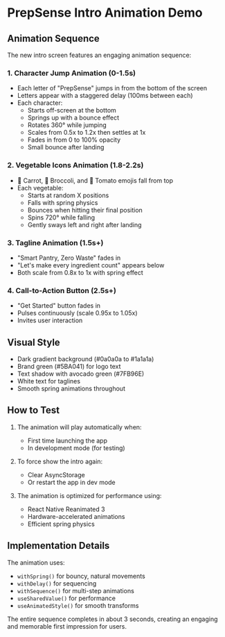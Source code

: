 # PrepSense Intro Animation Demo

## Animation Sequence

The new intro screen features an engaging animation sequence:

### 1. Character Jump Animation (0-1.5s)
- Each letter of "PrepSense" jumps in from the bottom of the screen
- Letters appear with a staggered delay (100ms between each)
- Each character:
  - Starts off-screen at the bottom
  - Springs up with a bounce effect
  - Rotates 360° while jumping
  - Scales from 0.5x to 1.2x then settles at 1x
  - Fades in from 0 to 100% opacity
  - Small bounce after landing

### 2. Vegetable Icons Animation (1.8-2.2s)
- 🥕 Carrot, 🥦 Broccoli, and 🍅 Tomato emojis fall from top
- Each vegetable:
  - Starts at random X positions
  - Falls with spring physics
  - Bounces when hitting their final position
  - Spins 720° while falling
  - Gently sways left and right after landing

### 3. Tagline Animation (1.5s+)
- "Smart Pantry, Zero Waste" fades in
- "Let's make every ingredient count" appears below
- Both scale from 0.8x to 1x with spring effect

### 4. Call-to-Action Button (2.5s+)
- "Get Started" button fades in
- Pulses continuously (scale 0.95x to 1.05x)
- Invites user interaction

## Visual Style
- Dark gradient background (#0a0a0a to #1a1a1a)
- Brand green (#5BA041) for logo text
- Text shadow with avocado green (#7FB96E)
- White text for taglines
- Smooth spring animations throughout

## How to Test

1. The animation will play automatically when:
   - First time launching the app
   - In development mode (for testing)

2. To force show the intro again:
   - Clear AsyncStorage
   - Or restart the app in dev mode

3. The animation is optimized for performance using:
   - React Native Reanimated 3
   - Hardware-accelerated animations
   - Efficient spring physics

## Implementation Details

The animation uses:
- `withSpring()` for bouncy, natural movements
- `withDelay()` for sequencing
- `withSequence()` for multi-step animations
- `useSharedValue()` for performance
- `useAnimatedStyle()` for smooth transforms

The entire sequence completes in about 3 seconds, creating an engaging and memorable first impression for users.